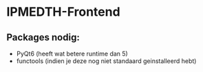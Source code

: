 # IPMEDTH-Frontend

## Packages nodig:
- PyQt6 (heeft wat betere runtime dan 5)
- functools (indien je deze nog niet standaard geinstalleerd hebt)
